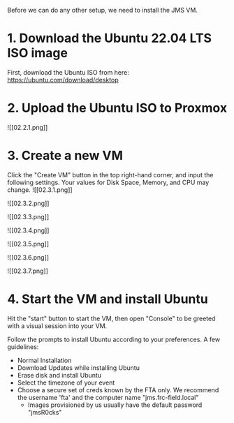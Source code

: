 Before we can do any other setup, we need to install the JMS VM.

# 1. Download the Ubuntu 22.04 LTS ISO image
First, download the Ubuntu ISO from here: https://ubuntu.com/download/desktop

# 2. Upload the Ubuntu ISO to Proxmox
![[02.2.1.png]]

# 3. Create a new VM
Click the "Create VM" button in the top right-hand corner, and input the following settings. Your values for Disk Space, Memory, and CPU may change.
![[02.3.1.png]]

![[02.3.2.png]]

![[02.3.3.png]]

![[02.3.4.png]]

![[02.3.5.png]]

![[02.3.6.png]]

![[02.3.7.png]]

# 4. Start the VM and install Ubuntu
Hit the "start" button to start the VM, then open "Console" to be greeted with a visual session into your VM.

Follow the prompts to install Ubuntu according to your preferences. A few guidelines:
- Normal Installation
- Download Updates while installing Ubuntu
- Erase disk and install Ubuntu
- Select the timezone of your event
- Choose a secure set of creds known by the FTA only. We recommend the username 'fta' and the computer name "jms.frc-field.local"
	- Images provisioned by us usually have the default password "jmsR0cks"
